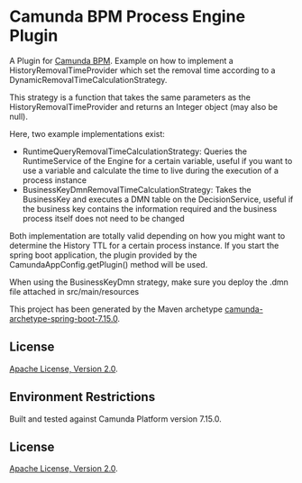 # Camunda BPM Process Engine Plugin
A Plugin for [Camunda BPM](http://docs.camunda.org). Example on how to implement a HistoryRemovalTimeProvider which set the removal time according to a DynamicRemovalTimeCalculationStrategy.

This strategy is a function that takes the same parameters as the HistoryRemovalTimeProvider and returns an Integer object (may also be null).

Here, two example implementations exist:
* RuntimeQueryRemovalTimeCalculationStrategy: Queries the RuntimeService of the Engine for a certain variable, useful if you want to use a variable and calculate the time to live during the execution of a process instance
* BusinessKeyDmnRemovalTimeCalculationStrategy: Takes the BusinessKey and executes a DMN table on the DecisionService, useful if the business key contains the information required and the business process itself does not need to be changed

Both implementation are totally valid depending on how you might want to determine the History TTL for a certain process instance.
If you start the spring boot application, the plugin provided by the CamundaAppConfig.getPlugin() method will be used.

When using the BusinessKeyDmn strategy, make sure you deploy the .dmn file attached in src/main/resources

This project has been generated by the Maven archetype
[camunda-archetype-spring-boot-7.15.0](https://docs.camunda.org/manual/latest/user-guide/process-applications/maven-archetypes/).


## License
[Apache License, Version 2.0](http://www.apache.org/licenses/LICENSE-2.0).

<!-- HTML snippet for index page
  <tr>
    <td><img src="snippets/engine-plugin-rule-dependent-history-ttl/src/main/resources/process.png" width="100"></td>
    <td><a href="snippets/engine-plugin-rule-dependent-history-ttl">Camunda BPM Process Engine Plugin</a></td>
    <td>A Plugin for [Camunda BPM](http://docs.camunda.org).</td>
  </tr>
-->

## Environment Restrictions
Built and tested against Camunda Platform version 7.15.0.

## License
[Apache License, Version 2.0](http://www.apache.org/licenses/LICENSE-2.0).

<!-- Tweet
New @Camunda example: Camunda Spring Boot Application - Spring Boot Application using [Camunda](http://docs.camunda.org). https://github.com/camunda-consulting/code/tree/master/snippets/engine-plugin-variable-depending-history-ttl
-->
